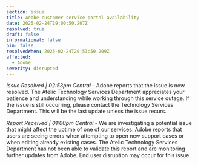 ```yaml
---
section: issue
title: Adobe customer service portal availability
date: 2025-02-24T19:00:50.207Z
resolved: true
draft: false
informational: false
pin: false
resolvedWhen: 2025-02-24T20:53:50.209Z
affected:
  - Adobe
severity: disrupted
---
```

*Issue Resolved | 02:53pm Central* - Adobe reports that the issue is now resolved. The Atelic Technology Services Department appreciates your patience and understanding while working through this service outage. If the issue is still occurring, please contact the Technology Services Department. This will be the last update unless the issue recurs.

*Report Received | 01:00pm Central* - We are investigating a potential issue that might affect the uptime of one of our services. Adobe reports that users are seeing errors when attempting to open new support cases or when editing already existing cases. The Atelic Technology Services Department has not been able to validate this report and are monitoring further updates from Adobe. End user disruption may occur for this issue.